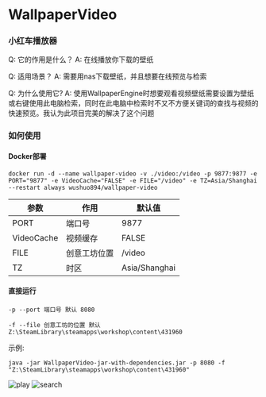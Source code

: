 # WallpaperVideo

### 小红车播放器

Q: 它的作用是什么？ A: 在线播放你下载的壁纸

Q: 适用场景？ A: 需要用nas下载壁纸，并且想要在线预览与检索

Q: 为什么使用它? A: 使用WallpaperEngine时想要观看视频壁纸需要设置为壁纸或右键使用此电脑检索，同时在此电脑中检索时不又不方便关键词的查找与视频的快速预览。我认为此项目完美的解决了这个问题

### 如何使用

#### Docker部署

    docker run -d --name wallpaper-video -v ./video:/video -p 9877:9877 -e PORT="9877" -e VideoCache="FALSE" -e FILE="/video" -e TZ=Asia/Shanghai --restart always wushuo894/wallpaper-video

| 参数         | 作用     | 默认值           |
|------------|--------|---------------|
| PORT       | 端口号    | 9877          |
| VideoCache | 视频缓存   | FALSE         |
| FILE       | 创意工坊位置 | /video        |
| TZ         | 时区     | Asia/Shanghai |

#### 直接运行

`-p --port 端口号 默认 8080`

`-f --file 创意工坊的位置 默认 Z:\SteamLibrary\steamapps\workshop\content\431960`

示例:

    java -jar WallpaperVideo-jar-with-dependencies.jar -p 8080 -f "Z:\SteamLibrary\steamapps\workshop\content\431960"

![play](https://github.com/wushuo894/WallpaperVideo/raw/master/image/play.png)
![search](https://github.com/wushuo894/WallpaperVideo/raw/master/image/search.png)

